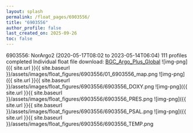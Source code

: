```yaml
---
layout: splash
permalink: /float_pages/6903556/
title: "6903556"
author_profile: false
last_created_on: 2025-09-26
toc: false
---
```

 
6903556: NorArgo2 (2020-05-17T08:02 to 2023-05-14T06:04)
111 profiles completed
Individual float file download: [BGC_Argo_Plus_Global](https://ftp.soest.hawaii.edu/bgc_argo_plus/Individual_Floats/outliers_removed/6903556_Sprof_processed.nc)
![img-png]({{ site.url }}{{ site.baseurl }}/assets/images/float_figures/6903556/01_6903556_map.png
![img-png]({{ site.url }}{{ site.baseurl }}/assets/images/float_figures/6903556/6903556_DOXY.png
![img-png]({{ site.url }}{{ site.baseurl }}/assets/images/float_figures/6903556/6903556_PRES.png
![img-png]({{ site.url }}{{ site.baseurl }}/assets/images/float_figures/6903556/6903556_PSAL.png
![img-png]({{ site.url }}{{ site.baseurl }}/assets/images/float_figures/6903556/6903556_TEMP.png
